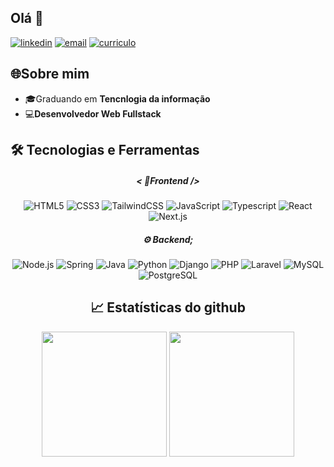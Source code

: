 
<h2>Olá 👋 </h2>

<div>
  <a href="https://www.linkedin.com/in/arthur-boma-217b111a3/"> <img src="https://img.icons8.com/?size=30&id=13930&format=png&color=000000" alt="linkedin"/></a>
  <a href="mailto: arthurboma@yahoo.com.br"> <img src="https://img.shields.io/badge/Email-1C1C1C?style=for-the-badge&logo=gmail&logoColor=red" alt="email"/></a>
  <a href="https://boma026.github.io/curriculo" target="_blank"> <img src="https://img.shields.io/badge/-Meu%20Curr%C3%ADculo-1C1C1C?style=for-the-badge&logo=google-chrome&logoColor=white" alt="curriculo"/></a>
</div>

<h2>🌐Sobre mim </h2>
<ul>
  <li>🎓Graduando em <strong>Tencnlogia da informação</strong></li>
  <li>💻<strong>Desenvolvedor Web Fullstack</strong> </li>
</ul>

<h2>🛠️ Tecnologias e Ferramentas </h2>

<div align="center">
  <h5><i>< 🎨Frontend /></i></h5>
  <div>
    <img src="https://img.shields.io/badge/HTML5-0D1117?style=for-the-badge&logo=html5" alt="HTML5"/>
    <img src="https://img.shields.io/badge/CSS3-0D1117?style=for-the-badge&logo=css&logoColor=1572B6" alt="CSS3"/>
    <img src="https://img.shields.io/badge/TailwindCSS-0D1117?style=for-the-badge&logo=tailwind-css" alt="TailwindCSS"/>
    <img src="https://img.shields.io/badge/JavaScript-0D1117?style=for-the-badge&logo=javascript" alt="JavaScript"/>
    <img src="https://img.shields.io/badge/Typescript-0D1117?style=for-the-badge&logo=typescript&logoColor=1976D2" alt="Typescript"/>
    <img src="https://img.shields.io/badge/React-0D1117?style=for-the-badge&logo=react" alt="React"/>
    <img src="https://img.shields.io/badge/Next-0D1117?style=for-the-badge&logo=next.js" alt="Next.js"/>     
  </div>

  <h5><i>⚙️ Backend;</i></h5>
  <div>
    <img src="https://img.shields.io/badge/Node.js-0D1117?style=for-the-badge&logo=node.js&logoColor=green" alt="Node.js"/>
    <img src="https://img.shields.io/badge/SpringBoot-0D1117?style=for-the-badge&logo=springboot" alt="Spring"/>
    <img src="https://img.shields.io/badge/Java-0D1117?style=for-the-badge&logo=openjdk&logoColor=orange" alt="Java"/>
    <img src="https://img.shields.io/badge/Python-0D1117?style=for-the-badge&logo=python&logoColor=yellow" alt="Python"/>
    <img src="https://img.shields.io/badge/Django-0D1117?style=for-the-badge&logo=django&logoColor=0FA54D" alt="Django"/>
    <img src="https://img.shields.io/badge/PHP-0D1117?style=for-the-badge&logo=php&logoColor=777BB4" alt="PHP"/>
    <img src="https://img.shields.io/badge/Laravel-0D1117?style=for-the-badge&logo=laravel&logoColor=FF2D20" alt="Laravel"/>
    <img src="https://img.shields.io/badge/MySQL-0D1117?style=for-the-badge&logo=mysql&logoColor=018FB4" alt="MySQL"/>
    <img src="https://img.shields.io/badge/PostgreSQL-0D1117?style=for-the-badge&logo=postgresql&logoColor=316192" alt="PostgreSQL"/>
  </div>
  
<div>
  
  <h2>📈 Estatísticas do github </h2>
<img height="200em" src="https://github-readme-stats.vercel.app/api?username=boma026&show_icons=true&theme=radical"/>
<img height="200em" src="https://github-readme-stats.vercel.app/api/top-langs/?username=boma026"/>
</div>





</div>
